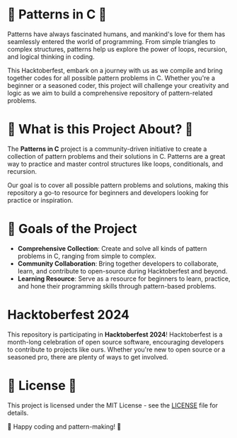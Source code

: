 # 🌟 Patterns in C 🌟
Patterns have always fascinated humans, and mankind's love for them has seamlessly entered the world of programming. From simple triangles to complex structures, patterns help us explore the power of loops, recursion, and logical thinking in coding.

This Hacktoberfest, embark on a journey with us as we compile and bring together codes for all possible pattern problems in C. Whether you're a beginner or a seasoned coder, this project will challenge your creativity and logic as we aim to build a comprehensive repository of pattern-related problems.

# 🚀 What is this Project About? 🚀

The **Patterns in C** project is a community-driven initiative to create a collection of pattern problems and their solutions in C. Patterns are a great way to practice and master control structures like loops, conditionals, and recursion. 

Our goal is to cover all possible pattern problems and solutions, making this repository a go-to resource for beginners and developers looking for practice or inspiration.
# 🎯 Goals of the Project

- **Comprehensive Collection**: Create and solve all kinds of pattern problems in C, ranging from simple to complex.
- **Community Collaboration**: Bring together developers to collaborate, learn, and contribute to open-source during Hacktoberfest and beyond.
- **Learning Resource**: Serve as a resource for beginners to learn, practice, and hone their programming skills through pattern-based problems.
# Hacktoberfest 2024

This repository is participating in **Hacktoberfest 2024**! Hacktoberfest is a month-long celebration of open source software, encouraging developers to contribute to projects like ours. Whether you're new to open source or a seasoned pro, there are plenty of ways to get involved.

# 📝 License 📝

This project is licensed under the MIT License - see the [LICENSE](LICENSE) file for details.


 🎨 Happy coding and pattern-making!  🎨
